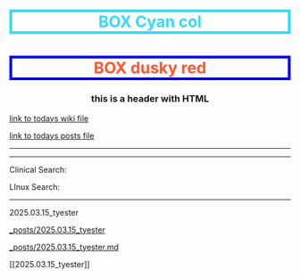 <h1 style="color:#33dbff; text-align: center; border:thick solid"> BOX 
  Cyan col </h1>

<h1 style="color:#ff5733; text-align: center; border:thick solid #0000FF "> BOX 
  dusky red </h1>


<h3><center> this is a header with HTML </center></h3>

[link to todays wiki file](_posts/ )

[link to todays posts file](wiki/2025.03.15_tyester.md)


---

---

Clinical Search: <script async src="https://cse.google.com/cse.js?cx=006568783453355178348:jxd4om7ijyg">
</script>
<div class="gcse-searchbox-only"></div>

LInux Search: <script async src="https://cse.google.com/cse.js?cx=006568783453355178348:qcsza7mxika">
</script>
<div class="gcse-searchbox-only"></div>

--- 
2025.03.15_tyester

[_posts/2025.03.15_tyester](_posts/2025.03.15_tyester)

[_posts/2025.03.15_tyester.md](_posts/2025.03.15_tyester.md)


[[2025.03.15_tyester]]

